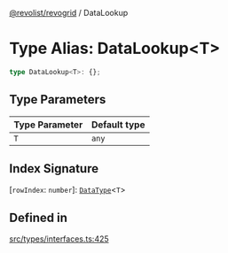 [@revolist/revogrid](README.md) / DataLookup

# Type Alias: DataLookup\<T\>

```ts
type DataLookup<T>: {};
```

## Type Parameters

| Type Parameter | Default type |
| ------ | ------ |
| `T` | `any` |

## Index Signature

 \[`rowIndex`: `number`\]: [`DataType`](TypeAlias.DataType.md)\<`T`\>

## Defined in

[src/types/interfaces.ts:425](https://github.com/revolist/revogrid/blob/029346d93426056ab8f85e88430904164676d501/src/types/interfaces.ts#L425)
